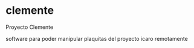 clemente
========

Proyecto Clemente

software para poder manipular plaquitas del proyecto icaro remotamente
